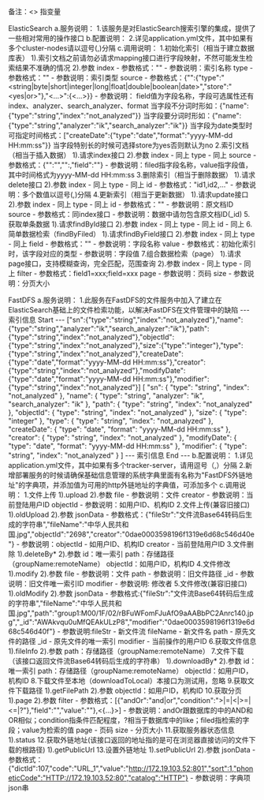 备注：<> 指变量

ElasticSearch
    a.服务说明：
        1.该服务是对ElasticSearch搜索引擎的集成，提供了一些相对常用的操作接口
    b.配置说明：
	    2.详见application.yml文件，其中如果有多个cluster-nodes请以逗号(,)分隔
    c.调用说明：
	    1.初始化索引（相当于建立数据库表）
		    1).索引文档之前请勿必请求mapping接口进行字段映射，不然可能发生检索结果不准确的情况
		    2).参数
			    index
				    - 参数格式："<index>"
				    - 参数说明：索引名称
			    type 
				    - 参数格式："<type>"
				    - 参数说明：索引类型
			    source
				    - 参数格式：{"<field>":{"type":"<string|byte|short|integer|long|float|double|boolean|date>","store":"<yes|or>"},"<...>":{<...>}}
				    - 参数说明：
                        field值为字段名称，字段可选属性还有index、analyzer、search_analyzer、format
                        当字段不分词时形如：{"name":{"type":"string","index":"not_analyzed"}}
                        当字段要分词时形如：{"name":{"type":"string","analyzer":"ik","search_analyzer":"ik"}}
                        当字段为date类型时可指定时间格式：["createDate":{"type":"date","format":"yyyy-MM-dd HH:mm:ss"}}
                        当字段特别长的时候可选择store为yes否则默认为no
        2.索引文档（相当于插入数据）
            1).请求index接口
            2).参数
                index
                    - 同上
                type
                    - 同上
                source
                    - 参数格式：{"<field>":"<value>","<field>":<value>,"field":"<yyyy-MM-dd HH:mm:ss>"}
                    - 参数说明：filed指字段名称，value指字段值，其中时间格式为yyyy-MM-dd HH:mm:ss
        3.删除索引（相当于删除数据）
            1).请求delete接口
            2).参数
                index
                    - 同上
                type
                    - 同上
                id
                    - 参数格式："id1,id2,..."
                    - 参数说明：多个数值以逗号(,)分隔
        4.更新索引（相当于更新数据）
            1).请求update接口
            2).参数
                index
                    - 同上
                type
                    - 同上
                id
                    - 参数格式："<id>"
                    - 参数说明：原文档ID
                source
                    - 参数格式：同index接口
                    - 参数说明：数据中请勿包含原文档ID(_id)
        5.获取单条数据
            1).请求findById接口
            2).参数
                index
                    - 同上
                type
                    - 同上
                id
                    - 同上
        6.简单数据检索（findByFiled）
            1).请求findByField接口
            2).参数
                index
                    - 同上
                type
                    - 同上
                field
                    - 参数格式："<field>"
                    - 参数说明：字段名称
                value
                    - 参数格式：初始化索引时，该字段对应的类型
                    - 参数说明：字段值
        7.组合数据检索（page）
            1).请求page接口，支持模糊查询，完全匹配，范围查询
            2).参数
                index
                    - 同上
                type
                    - 同上
                filter
                    - 参数格式：field1=xxx;field=xxx
                page
                    - 参数说明：页码
                size 
                    - 参数说明：分页大小
				
FastDFS
    a.服务说明：
        1.此服务在FastDFS的文件服务中加入了建立在ElasticSearch基础上的文件检索功能，以解决FastDFS在文件管理中的缺陷
        --- 索引信息 Start ---
        ["sn":{"type":"string","index":"not_analyzed"},"name":{"type":"string","analyzer":"ik","search_analyzer":"ik"},"path":{"type":"string","index":"not_analyzed"},"objectId":{"type":"string","index":"not_analyzed"},"size":{"type":"integer"},"type":{"type":"string","index":"not_analyzed"},"createDate":{"type":"date","format":"yyyy-MM-dd HH:mm:ss"},"creator":{"type":"string","index":"not_analyzed"},"modifyDate":{"type":"date","format":"yyyy-MM-dd HH:mm:ss"},"modifier":{"type":"string","index":"not_analyzed"}]
        [
            "sn": {
                "type": "string",
                "index": "not_analyzed"
            },
            "name": {
                "type": "string",
                "analyzer": "ik",
                "search_analyzer": "ik"
            },
            "path": {
                "type": "string",
                "index": "not_analyzed"
            },
            "objectId": {
                "type": "string",
                "index": "not_analyzed"
            },
            "size": {
                "type": "integer"
            },
            "type": {
                "type": "string",
                "index": "not_analyzed"
            },
            "createDate": {
                "type": "date",
                "format": "yyyy-MM-dd HH:mm:ss"
            },
            "creator": {
                "type": "string",
                "index": "not_analyzed"
            },
            "modifyDate": {
                "type": "date",
                "format": "yyyy-MM-dd HH:mm:ss"
            },
            "modifier": {
                "type": "string",
                "index": "not_analyzed"
            }
        ]
        --- 索引信息 End ---
    b.配置说明：
        1.详见application.yml文件，其中如果有多个tracker-server，请用逗号（,）分隔
        2.新增部署服务的时候请确保基础信息管理的系统字典里面有名称为"FastDFS外链地址"的字典项，并添加值为可用的http外链地址的字典值，可添加多个
    c.调用说明：
        1.文件上传
            1).upload
            2).参数
                file
                    - 参数说明：文件
                creator
                    - 参数说明：当前登陆用户ID
                objectId
                    - 参数说明：如用户ID、机构ID
        2.文件上传(兼容旧接口)
            1).oldUpload
            2).参数
                jsonData
                    - 参数格式：{"fileStr":"文件流Base64转码后生成的字符串","fileName":"中华人民共和国.jpg","objectId":"2698","creator":"0dae0003598196f1319e6d68c546d40e"}
                    - 参数说明：objectId - 如用户ID、机构ID
                               creator - 当前登陆用户ID
        3.文件删除
            1).deleteBy*
            2).参数
                id：唯一索引
                path：存储路径（groupName:remoteName）
                objectId：如用户ID，机构ID
        4.文件修改
            1).modify
            2).参数
                file
                    - 参数说明：文件
                path
                    - 参数说明：旧文件路径
                _id
                    - 参数说明：旧文件唯一索引ID
                modifier
                    - 参数说明: 修改者
        5.文件修改(兼容旧接口)
            1).oldModify
            2).参数
                jsonData
                    - 参数格式:{"fileStr":"文件流Base64转码后生成的字符串","fileName":"中华人民共和国.jpg","path":"group1:M00/1F/02/rBFuWFomFJuAfO9aAABbPC2Anrc140.jpg","_id":"AWAkvqu0uMfQEAkULzP8","modifier":"0dae0003598196f1319e6d68c546d40f"}
                    - 参数说明:fileStr - 新文件流
                               fileName - 新文件名
                               path - 原先文件的路径
                               _id - 原先文件的唯一索引
                               modifier - 当前操作的用户ID
        6.获取文件信息
            1).fileInfo
            2).参数
                path：存储路径（groupName:remoteName）
        7.文件下载（该接口返回文件流Base64转码后生成的字符串）
            1).downloadBy*
            2).参数
                id：唯一索引
                path：存储路径（groupName:remoteName）
                objectId：如用户ID，机构ID
        8.下载文件至本地（downloadToLocal）本接口为测试用，忽略
        9.获取文件下载路径
            1).getFilePath
            2).参数
                objectId：如用户ID，机构ID
        10.获取分页
            1).page
            2).参数
                filter
                    - 参数格式：[{"andOr":"and|or","condition":">|=|<|>=|<=|?"},"field":"<filed>","value":"<value>"},<{...}>]
                    - 参数说明：andOr跟数据库的中的AND和OR相似；condition指条件匹配程度，?相当于数据库中的like；filed指检索的字段；value为检索的值
	            page 
	                - 页码
	            size
	                - 分页大小
	    11.获取服务器状态信息
	        1).status
	    12.获取外链地址(该接口返回的地址指的是可在浏览器直接访问的文件下载的根路径)
	        1).getPublicUrl
	    13.设置外链地址
	        1).setPublicUrl
	        2).参数
	            jsonData
	                - 参数格式：{"dictId":107,"code":"URL_1","value":"http://172.19.103.52:801","sort":1,"phoneticCode":"HTTP://172.19.103.52:80","catalog":"HTTP"}
	                - 参数说明：字典项json串
	
	
	
	
	
	
	
	
	
	